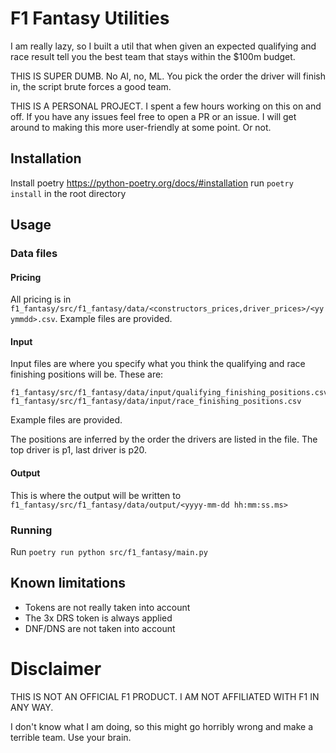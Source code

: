 # F1 Fantasy Utilities
I am really lazy, so I built a util that when given an expected qualifying and race result tell you the best team that
stays within the $100m budget.

THIS IS SUPER DUMB. No AI, no, ML. You pick the order the driver will finish in, the script brute forces a good team.

THIS IS A PERSONAL PROJECT. I spent a few hours working on this on and off. If you have any issues feel free to open
a PR or an issue. I will get around to making this more user-friendly at some point. Or not.

## Installation
Install poetry https://python-poetry.org/docs/#installation
run `poetry install` in the root directory

## Usage
### Data files
#### Pricing
All pricing is in `f1_fantasy/src/f1_fantasy/data/<constructors_prices,driver_prices>/<yyymmdd>.csv`.
Example files are provided.

#### Input
Input files are where you specify what you think the qualifying and race finishing positions will be.
These are:
```
f1_fantasy/src/f1_fantasy/data/input/qualifying_finishing_positions.csv
f1_fantasy/src/f1_fantasy/data/input/race_finishing_positions.csv
```
Example files are provided.

The positions are inferred by the order the drivers are listed in the file. The top driver is p1, last driver is p20.

#### Output
This is where the output will be written to
`f1_fantasy/src/f1_fantasy/data/output/<yyyy-mm-dd hh:mm:ss.ms>`

### Running
Run `poetry run python src/f1_fantasy/main.py`

## Known limitations
* Tokens are not really taken into account
* The 3x DRS token is always applied
* DNF/DNS are not taken into account


# Disclaimer
THIS IS NOT AN OFFICIAL F1 PRODUCT. I AM NOT AFFILIATED WITH F1 IN ANY WAY.

I don't know what I am doing, so this might go horribly wrong and make a terrible team. Use your brain.
